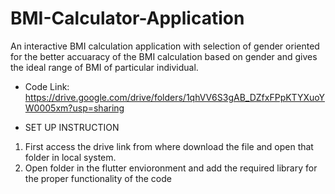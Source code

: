 # BMI-Calculator-Application

An interactive BMI calculation application with selection of gender oriented for the better accuaracy of the BMI calculation based on gender and gives the ideal range of BMI of particular individual.

* Code Link: https://drive.google.com/drive/folders/1qhVV6S3gAB_DZfxFPpKTYXuoYW0005xm?usp=sharing

* SET UP INSTRUCTION
1. First access the drive link from where download the file and open that folder in local system.
2. Open folder in the flutter envioronment and add the required library for the proper functionality of the code

